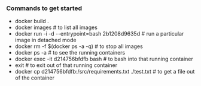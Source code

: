 ### Commands to get started
* docker build . 
* docker images # to list all images
* docker run -i -d --entrypoint=bash 2b1208d9635d  # run a particular image in detached mode
* docker rm -f $(docker ps -a -q) # to stop all images
* docker ps -a # to see the running containers
* docker exec -it d214756bfdfb bash # to bash into that running container
* exit # to exit out of that running container
* docker cp d214756bfdfb:/src/requirements.txt ./test.txt # to get a file out of the container
